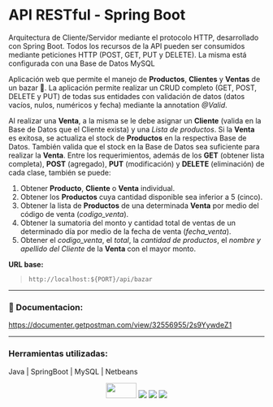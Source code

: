 # API RESTful - Spring Boot

Arquitectura de Cliente/Servidor mediante el protocolo HTTP, desarrollado con Spring Boot.
Todos los recursos de la API pueden ser consumidos mediante peticiones HTTP (POST, GET, PUT y DELETE). La misma está configurada con una Base de Datos MySQL

Aplicación web que permite el manejo de **Productos**, **Clientes** y **Ventas** de un bazar :shopping_cart:. La aplicación permite realizar un CRUD completo (GET, POST, DELETE y PUT) de todas sus entidades con validación de datos (datos vacíos, nulos, numéricos y fecha) mediante la annotation _@Valid_. 

Al realizar una **Venta**, a la misma se le debe asignar un **Cliente** (valida en la Base de Datos que el Cliente exista) y una _Lista de productos_. Si la **Venta** es exitosa, se actualiza el stock de **Productos** en la respectiva Base de Datos. También valida que el stock en la Base de Datos sea suficiente para realizar la **Venta**.
Entre los requerimientos, además de los **GET** (obtener lista completa), **POST** (agregado), **PUT** (modificación) y **DELETE** (eliminación) de cada clase, también se puede:
1. Obtener **Producto**, **Cliente** o **Venta** individual.
2. Obtener los **Productos** cuya cantidad disponible sea inferior a 5 (cinco).
3. Obtener la lista de **Productos** de una determinada **Venta** por medio del código de venta (_codigo_venta_).
4. Obtener la sumatoria del monto y cantidad total de ventas de un determinado día por medio de la fecha de venta (_fecha_venta_).
5. Obtener el _codigo_venta_, el _total_, la _cantidad de productos_, el _nombre y apellido del Cliente_ de la **Venta** con el mayor monto.


**URL base:** 
>`http://localhost:${PORT}/api/bazar`


---

### :page_facing_up: Documentacion:
https://documenter.getpostman.com/view/32556955/2s9YywdeZ1

---
### Herramientas utilizadas:
Java | SpringBoot | MySQL | Netbeans 

<div align="center">
<img width="60" height="30" src="https://elblogdecodigo.files.wordpress.com/2014/12/java_logo.png" />

<img src="https://img.shields.io/badge/Spring_Boot-F2F4F9?style=for-the-badge&logo=spring-boot" />

<img src="https://img.shields.io/badge/MySQL-005C84?style=for-the-badge&logo=mysql&logoColor=white" />

<img src="https://img.shields.io/badge/apache%20netbeans-1B6AC6?style=for-the-badge&logo=apache%20netbeans%20IDE&logoColor=white" />
</div

